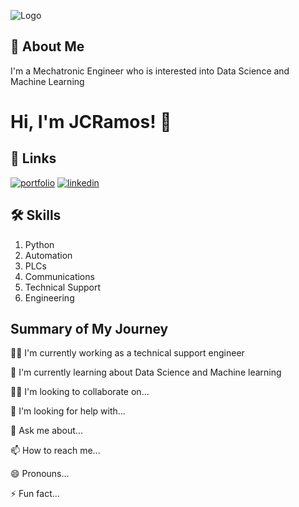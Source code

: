 
![Logo](https://github-readme-stats.vercel.app/api?username=JC-Ishtari88&&show_icons=true&title_color=ffffff&icon_color=bb2acf&text_color=daf7dc&bg_color=151515)


## 🚀 About Me
I'm a Mechatronic Engineer who is interested into Data Science and Machine Learning


# Hi, I'm JCRamos! 👋


## 🔗 Links
[![portfolio](https://img.shields.io/badge/my_portfolio-000?style=for-the-badge&logo=ko-fi&logoColor=white)](https://katherineoelsner.com/)
[![linkedin](https://www.linkedin.com/in/juan-carlos-ramos-alcaraz-a01680121/)](https://www.linkedin.com/)



## 🛠 Skills
1. Python
2. Automation
3. PLCs
4. Communications
5. Technical Support 
6. Engineering


## Summary of My Journey
👩‍💻 I'm currently working as a technical support engineer

🧠 I'm currently learning about Data Science and Machine learning

👯‍♀️ I'm looking to collaborate on...

🤔 I'm looking for help with...

💬 Ask me about...

📫 How to reach me...

😄 Pronouns...

⚡️ Fun fact...

